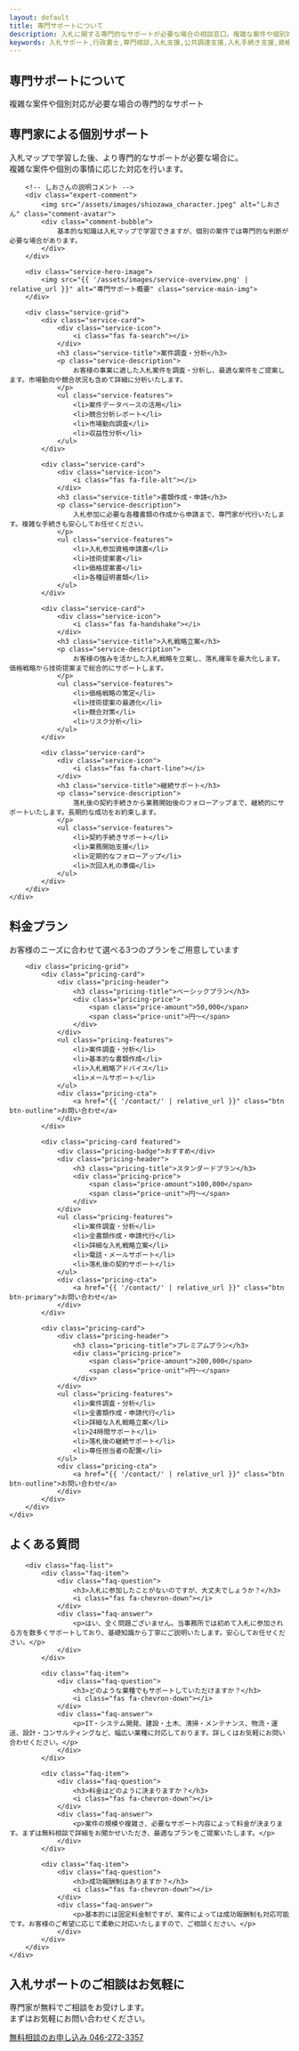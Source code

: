 ```yaml
---
layout: default
title: 専門サポートについて
description: 入札に関する専門的なサポートが必要な場合の相談窓口。複雑な案件や個別対応が必要な場合にご利用ください。
keywords: 入札サポート,行政書士,専門相談,入札支援,公共調達支援,入札手続き支援,資格申請,書類作成
---
```


<!-- ページヘッダー -->
<section class="page-header">
    <div class="container">
        <h1 class="page-title">専門サポートについて</h1>
        <p class="page-subtitle">複雑な案件や個別対応が必要な場合の専門的なサポート</p>
    </div>
</section>

<!-- サポート概要 -->
<section class="service-overview">
    <div class="container">
        <div class="section-header">
            <h2 class="section-title">専門家による個別サポート</h2>
            <p class="section-subtitle">
                入札マップで学習した後、より専門的なサポートが必要な場合に。<br>
                複雑な案件や個別の事情に応じた対応を行います。
            </p>
        </div>
        
        <!-- しおさんの説明コメント -->
        <div class="expert-comment">
            <img src="/assets/images/shiozawa_character.jpeg" alt="しおさん" class="comment-avatar">
            <div class="comment-bubble">
                基本的な知識は入札マップで学習できますが、個別の案件では専門的な判断が必要な場合があります。
            </div>
        </div>
        
        <div class="service-hero-image">
            <img src="{{ '/assets/images/service-overview.png' | relative_url }}" alt="専門サポート概要" class="service-main-img">
        </div>
        
        <div class="service-grid">
            <div class="service-card">
                <div class="service-icon">
                    <i class="fas fa-search"></i>
                </div>
                <h3 class="service-title">案件調査・分析</h3>
                <p class="service-description">
                    お客様の事業に適した入札案件を調査・分析し、最適な案件をご提案します。市場動向や競合状況も含めて詳細に分析いたします。
                </p>
                <ul class="service-features">
                    <li>案件データベースの活用</li>
                    <li>競合分析レポート</li>
                    <li>市場動向調査</li>
                    <li>収益性分析</li>
                </ul>
            </div>
            
            <div class="service-card">
                <div class="service-icon">
                    <i class="fas fa-file-alt"></i>
                </div>
                <h3 class="service-title">書類作成・申請</h3>
                <p class="service-description">
                    入札参加に必要な各種書類の作成から申請まで、専門家が代行いたします。複雑な手続きも安心してお任せください。
                </p>
                <ul class="service-features">
                    <li>入札参加資格申請書</li>
                    <li>技術提案書</li>
                    <li>価格提案書</li>
                    <li>各種証明書類</li>
                </ul>
            </div>
            
            <div class="service-card">
                <div class="service-icon">
                    <i class="fas fa-handshake"></i>
                </div>
                <h3 class="service-title">入札戦略立案</h3>
                <p class="service-description">
                    お客様の強みを活かした入札戦略を立案し、落札確率を最大化します。価格戦略から技術提案まで総合的にサポートします。
                </p>
                <ul class="service-features">
                    <li>価格戦略の策定</li>
                    <li>技術提案の最適化</li>
                    <li>競合対策</li>
                    <li>リスク分析</li>
                </ul>
            </div>
            
            <div class="service-card">
                <div class="service-icon">
                    <i class="fas fa-chart-line"></i>
                </div>
                <h3 class="service-title">継続サポート</h3>
                <p class="service-description">
                    落札後の契約手続きから業務開始後のフォローアップまで、継続的にサポートいたします。長期的な成功をお約束します。
                </p>
                <ul class="service-features">
                    <li>契約手続きサポート</li>
                    <li>業務開始支援</li>
                    <li>定期的なフォローアップ</li>
                    <li>次回入札の準備</li>
                </ul>
            </div>
        </div>
    </div>
</section>

<!-- 料金プラン -->
<section class="pricing">
    <div class="container">
        <div class="section-header">
            <h2 class="section-title">料金プラン</h2>
            <p class="section-subtitle">
                お客様のニーズに合わせて選べる3つのプランをご用意しています
            </p>
        </div>
        
        <div class="pricing-grid">
            <div class="pricing-card">
                <div class="pricing-header">
                    <h3 class="pricing-title">ベーシックプラン</h3>
                    <div class="pricing-price">
                        <span class="price-amount">50,000</span>
                        <span class="price-unit">円〜</span>
                    </div>
                </div>
                <ul class="pricing-features">
                    <li>案件調査・分析</li>
                    <li>基本的な書類作成</li>
                    <li>入札戦略アドバイス</li>
                    <li>メールサポート</li>
                </ul>
                <div class="pricing-cta">
                    <a href="{{ '/contact/' | relative_url }}" class="btn btn-outline">お問い合わせ</a>
                </div>
            </div>
            
            <div class="pricing-card featured">
                <div class="pricing-badge">おすすめ</div>
                <div class="pricing-header">
                    <h3 class="pricing-title">スタンダードプラン</h3>
                    <div class="pricing-price">
                        <span class="price-amount">100,000</span>
                        <span class="price-unit">円〜</span>
                    </div>
                </div>
                <ul class="pricing-features">
                    <li>案件調査・分析</li>
                    <li>全書類作成・申請代行</li>
                    <li>詳細な入札戦略立案</li>
                    <li>電話・メールサポート</li>
                    <li>落札後の契約サポート</li>
                </ul>
                <div class="pricing-cta">
                    <a href="{{ '/contact/' | relative_url }}" class="btn btn-primary">お問い合わせ</a>
                </div>
            </div>
            
            <div class="pricing-card">
                <div class="pricing-header">
                    <h3 class="pricing-title">プレミアムプラン</h3>
                    <div class="pricing-price">
                        <span class="price-amount">200,000</span>
                        <span class="price-unit">円〜</span>
                    </div>
                </div>
                <ul class="pricing-features">
                    <li>案件調査・分析</li>
                    <li>全書類作成・申請代行</li>
                    <li>詳細な入札戦略立案</li>
                    <li>24時間サポート</li>
                    <li>落札後の継続サポート</li>
                    <li>専任担当者の配置</li>
                </ul>
                <div class="pricing-cta">
                    <a href="{{ '/contact/' | relative_url }}" class="btn btn-outline">お問い合わせ</a>
                </div>
            </div>
        </div>
    </div>
</section>

<!-- よくある質問 -->
<section class="faq">
    <div class="container">
        <div class="section-header">
            <h2 class="section-title">よくある質問</h2>
        </div>
        
        <div class="faq-list">
            <div class="faq-item">
                <div class="faq-question">
                    <h3>入札に参加したことがないのですが、大丈夫でしょうか？</h3>
                    <i class="fas fa-chevron-down"></i>
                </div>
                <div class="faq-answer">
                    <p>はい、全く問題ございません。当事務所では初めて入札に参加される方を数多くサポートしており、基礎知識から丁寧にご説明いたします。安心してお任せください。</p>
                </div>
            </div>
            
            <div class="faq-item">
                <div class="faq-question">
                    <h3>どのような業種でもサポートしていただけますか？</h3>
                    <i class="fas fa-chevron-down"></i>
                </div>
                <div class="faq-answer">
                    <p>IT・システム開発、建設・土木、清掃・メンテナンス、物流・運送、設計・コンサルティングなど、幅広い業種に対応しております。詳しくはお気軽にお問い合わせください。</p>
                </div>
            </div>
            
            <div class="faq-item">
                <div class="faq-question">
                    <h3>料金はどのように決まりますか？</h3>
                    <i class="fas fa-chevron-down"></i>
                </div>
                <div class="faq-answer">
                    <p>案件の規模や複雑さ、必要なサポート内容によって料金が決まります。まずは無料相談で詳細をお聞かせいただき、最適なプランをご提案いたします。</p>
                </div>
            </div>
            
            <div class="faq-item">
                <div class="faq-question">
                    <h3>成功報酬制はありますか？</h3>
                    <i class="fas fa-chevron-down"></i>
                </div>
                <div class="faq-answer">
                    <p>基本的には固定料金制ですが、案件によっては成功報酬制も対応可能です。お客様のご希望に応じて柔軟に対応いたしますので、ご相談ください。</p>
                </div>
            </div>
        </div>
    </div>
</section>

<!-- CTA -->
<section class="cta">
    <div class="container">
        <div class="cta-content">
            <h2 class="cta-title">入札サポートのご相談はお気軽に</h2>
            <p class="cta-subtitle">
                専門家が無料でご相談をお受けします。<br>
                まずはお気軽にお問い合わせください。
            </p>
            <div class="cta-buttons">
                <a href="{{ '/contact/' | relative_url }}" class="btn btn-primary btn-large">
                    <i class="fas fa-phone"></i>
                    無料相談のお申し込み
                </a>
                <a href="tel:046-272-3357" class="btn btn-outline btn-large">
                    <i class="fas fa-phone"></i>
                    046-272-3357
                </a>
            </div>
        </div>
    </div>
</section>

